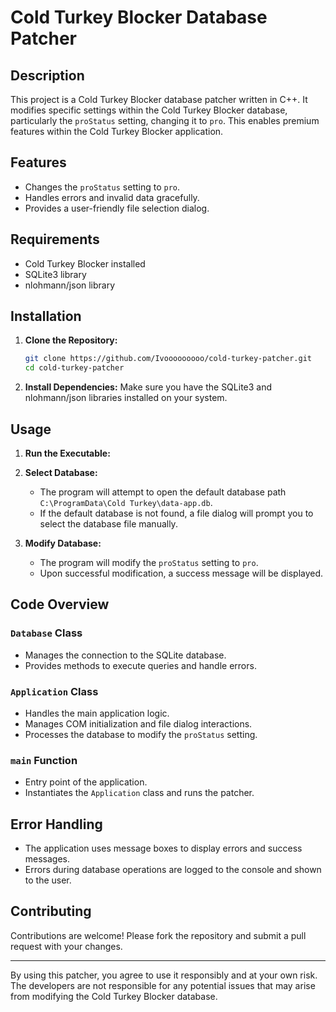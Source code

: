 
# Cold Turkey Blocker Database Patcher

## Description

This project is a Cold Turkey Blocker database patcher written in C++. It modifies specific settings within the Cold Turkey Blocker database, particularly the `proStatus` setting, changing it to `pro`. This enables premium features within the Cold Turkey Blocker application.

## Features

- Changes the `proStatus` setting to `pro`.
- Handles errors and invalid data gracefully.
- Provides a user-friendly file selection dialog.

## Requirements

- Cold Turkey Blocker installed
- SQLite3 library
- nlohmann/json library

## Installation

1. **Clone the Repository:**
    ```sh
    git clone https://github.com/Ivooooooooo/cold-turkey-patcher.git
    cd cold-turkey-patcher
    ```

2. **Install Dependencies:**
    Make sure you have the SQLite3 and nlohmann/json libraries installed on your system.

## Usage

1. **Run the Executable:**

2. **Select Database:**
    - The program will attempt to open the default database path `C:\ProgramData\Cold Turkey\data-app.db`.
    - If the default database is not found, a file dialog will prompt you to select the database file manually.

3. **Modify Database:**
    - The program will modify the `proStatus` setting to `pro`.
    - Upon successful modification, a success message will be displayed.

## Code Overview

### `Database` Class

- Manages the connection to the SQLite database.
- Provides methods to execute queries and handle errors.

### `Application` Class

- Handles the main application logic.
- Manages COM initialization and file dialog interactions.
- Processes the database to modify the `proStatus` setting.

### `main` Function

- Entry point of the application.
- Instantiates the `Application` class and runs the patcher.

## Error Handling

- The application uses message boxes to display errors and success messages.
- Errors during database operations are logged to the console and shown to the user.

## Contributing

Contributions are welcome! Please fork the repository and submit a pull request with your changes.

---

By using this patcher, you agree to use it responsibly and at your own risk. The developers are not responsible for any potential issues that may arise from modifying the Cold Turkey Blocker database.

